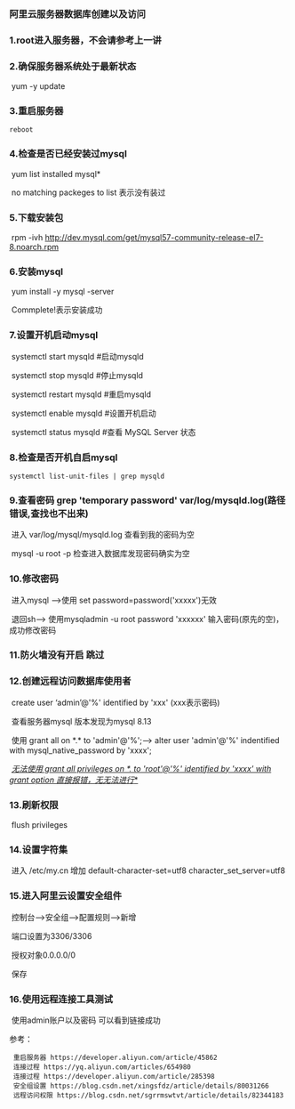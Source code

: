 ### 阿里云服务器数据库创建以及访问

### 1.root进入服务器，不会请参考上一讲

### 2.确保服务器系统处于最新状态

​	yum -y update

### 3.重启服务器

 	reboot

### 4.检查是否已经安装过mysql

​	yum list installed mysql*

​	no matching packeges to list 表示没有装过

### 5.下载安装包

​	rpm -ivh http://dev.mysql.com/get/mysql57-community-release-el7-8.noarch.rpm

### 6.安装mysql

​	yum install -y mysql  -server

​	Commplete!表示安装成功

### 7.设置开机启动mysql

​	systemctl start mysqld #启动mysqld

​	systemctl stop mysqld #停止mysqld

​	systemctl restart mysqld #重启mysqld

​	systemctl enable mysqld #设置开机启动

​	systemctl status mysqld #查看 MySQL Server 状态

### 8.检查是否开机自启mysql

 	systemctl list-unit-files | grep mysqld

### 9.查看密码  grep 'temporary password' var/log/mysqld.log(路径错误,查找也不出来)

​	进入 var/log/mysql/mysqld.log  查看到我的密码为空

​	mysql  -u root -p 检查进入数据库发现密码确实为空

### 10.修改密码

​	进入mysql ——>使用 set password=password('xxxxx')无效

​	退回sh——> 使用mysqladmin -u root password 'xxxxxx'  输入密码(原先的空)，成功修改密码

### 11.防火墙没有开启 跳过

### 12.创建远程访问数据库使用者

​		create user ‘admin’@'%' identified by 'xxx' (xxx表示密码)

​		查看服务器mysql 版本发现为mysql 8.13

​		使用 grant all on  \*.* to 'admin'@'%';——> alter user  'admin'@'%' indentified with mysql_native_password by 'xxxx';

​		<u>**无法使用 grant all privileges on \*.*  to 'root'@'%' identified by 'xxxx' with grant option 直接报错，无无法进行**</u>

### 13.刷新权限

​	flush privileges

### 14.设置字符集

​	进入 /etc/my.cn 增加 default-character-set=utf8   character_set_server=utf8

### 15.进入阿里云设置安全组件

​	控制台——>安全组——>配置规则——>新增

​	端口设置为3306/3306

​	授权对象0.0.0.0/0

​	保存

### 16.使用远程连接工具测试

​	使用admin账户以及密码 可以看到链接成功

参考：	

```
 重启服务器 https://developer.aliyun.com/article/45862
 连接过程 https://yq.aliyun.com/articles/654980
 连接过程 https://developer.aliyun.com/article/285398
 安全组设置 https://blog.csdn.net/xingsfdz/article/details/80031266
 远程访问权限 https://blog.csdn.net/sgrrmswtvt/article/details/82344183
```

​				

​	